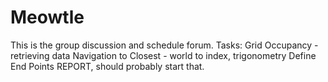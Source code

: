 # Meowtle

This is the group discussion and schedule forum.
Tasks:
  Grid Occupancy - retrieving data
  Navigation to Closest - world to index, trigonometry
  Define End Points
  REPORT, should probably start that.
